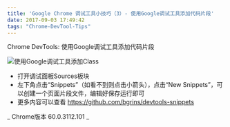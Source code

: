 ```yaml
---
title: 'Google Chrome 调试工具小技巧（3）- 使用Google调试工具添加代码片段'
date: 2017-09-03 17:49:42
tags: "Chrome-DevTool-Tips"
---
```


Chrome DevTools: 使用Google调试工具添加代码片段

![使用Google调试工具添加Class](/images/post-img/Chrome-DevTools-Tips/tip3.gif)

- 打开调试面板Sources板块
- 左下角点击“Snippets”（如看不到则点击小箭头），点击“New Snippets”，可以创建一个页面片段文件，编辑好保存运行即可
- 更多内容可以查看 https://github.com/bgrins/devtools-snippets

_ Chrome版本 60.0.3112.101 _
